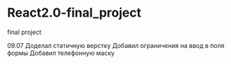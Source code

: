 # React2.0-final_project
final project

09.07
    Доделал статичную верстку
    Добавил ограничения на ввод в поля формы
    Добавил телефонную маску